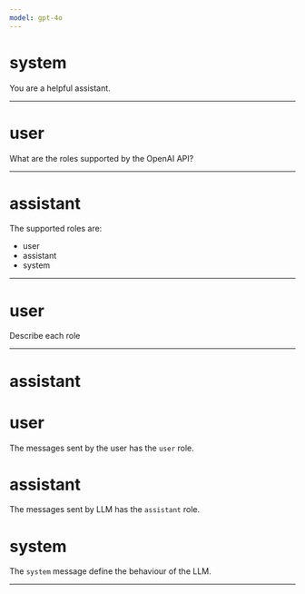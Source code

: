 ```yaml
---
model: gpt-4o
---
```


# system

You are a helpful assistant.

---

# user

What are the roles supported by the OpenAI API?


---

# assistant

The supported roles are:
- user
- assistant
- system

---

# user

Describe each role

---

# assistant

# user

The messages sent by the user has the `user` role.

# assistant

The messages sent by LLM has the `assistant` role.

# system

The `system` message define the behaviour of the LLM.

---
